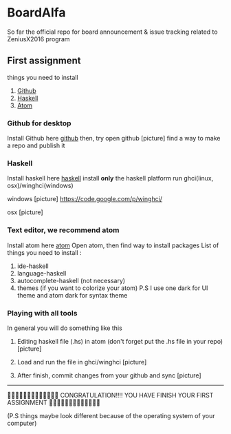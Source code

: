 # BoardAlfa
So far the official repo for board announcement & issue tracking related to ZeniusX2016 program  

## First assignment
things you need to install
1. [Github](https://desktop.github.com)
2. [Haskell](https://www.haskell.org/downloads)
3. [Atom](https://atom.io)

### Github for desktop
Install Github here
[github](https://desktop.github.com)
then, try open github
[picture]
find a way to make a repo and publish it

### Haskell
Install haskell here
[haskell](https://www.haskell.org/downloads)
install **only** the haskell platform
run ghci(linux, osx)/winghci(windows)

windows
[picture]
https://code.google.com/p/winghci/

osx
[picture]

### Text editor, we recommend atom
Install atom here
[atom](https://atom.io)
Open atom, then find way to install packages
List of things you need to install :
1. ide-haskell
2. language-haskell
3. autocomplete-haskell (not necessary)
4. themes (if you want to colorize your atom)
P.S I use one dark for UI theme and atom dark for syntax theme

### Playing with all tools

In general you will do something like this

1. Editing haskell file (.hs) in atom
(don't forget put the .hs file in your repo)
[picture]

2. Load and run the file in ghci/winghci
[picture]

3. After finish, commit changes from your github and sync
[picture]

-------

:tada::tada::tada::tada::tada::tada::tada::tada::tada::tada::tada::tada::tada:
CONGRATULATION!!!! YOU HAVE FINISH YOUR FIRST ASSIGNMENT
:tada::tada::tada::tada::tada::tada::tada::tada::tada::tada::tada::tada::tada:


(P.S things maybe look different because of the operating system of your computer)
